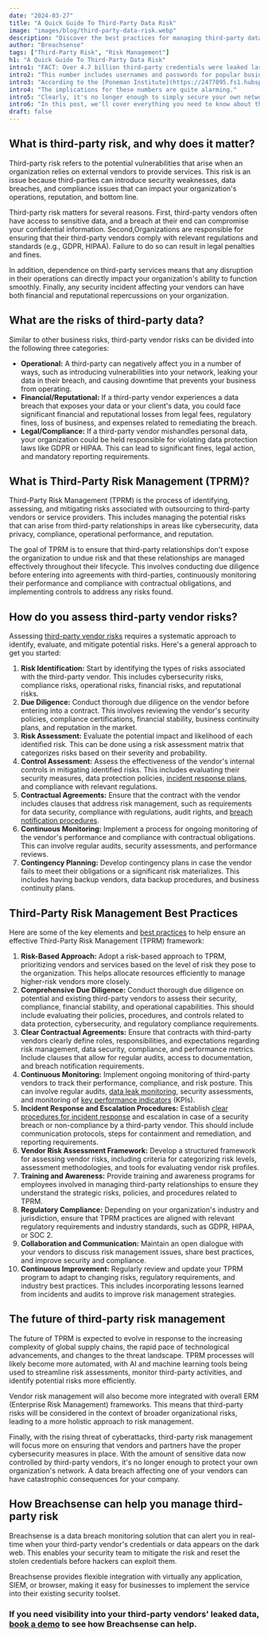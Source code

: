 ```yaml
---
date: "2024-03-27"
title: "A Quick Guide To Third-Party Data Risk"
image: "images/blog/third-party-data-risk.webp"
description: "Discover the best practices for managing third-party data risk. Learn the best practices for implementing a third-party risk management framework."
author: "Breachsense"
tags: ["Third-Party Risk", "Risk Management"]
h1: "A Quick Guide To Third-Party Data Risk"
intro1: "FACT: Over 4.7 billion third-party credentials were leaked last year via infostealer malware."
intro2: "This number includes usernames and passwords for popular business tools, such as Microsoft 365, Gmail, Salesforce, and Slack."
intro3: "According to the [Poneman Institute](https://2477095.fs1.hubspotusercontent-na1.net/hubfs/2477095/Ponemon%20Report%20Sept%202022/RiskRecon%20Data%20Risk%20in%20Third-Party%20Ecosystem%20Study%20Sept%202022.pdf), 59% of companies experienced a data breach caused by a third-party."
intro4: "The implications for these numbers are quite alarming."
intro5: "Clearly, it's no longer enough to simply secure your own network."
intro6: "In this post, we'll cover everything you need to know about third-party risk and the 10 best practices for implementing a Third-Party Risk Management framework."
draft: false
---
```

## What is third-party risk, and why does it matter?

Third-party risk refers to the potential vulnerabilities that arise when an organization relies on external vendors to provide services. This risk is an issue because third-parties can introduce security weaknesses, data breaches, and compliance issues that can impact your organization's operations, reputation, and bottom line.

Third-party risk matters for several reasons. First, third-party vendors often have access to sensitive data, and a breach at their end can compromise your confidential information. Second,Organizations are responsible for ensuring that their third-party vendors comply with relevant regulations and standards (e.g., GDPR, HIPAA). Failure to do so can result in legal penalties and fines.

In addition, dependence on third-party services means that any disruption in their operations can directly impact your organization's ability to function smoothly. Finally, any security incident affecting your vendors can have both financial and reputational repercussions on your organization.

## What are the risks of third-party data?

Similar to other business risks, third-party vendor risks can be divided into the following three categories:

- **Operational:** A third-party can negatively affect you in a number of ways, such as introducing vulnerabilities into your network, leaking your data in their breach, and causing downtime that prevents your business from operating.
- **Financial/Reputational:** If a third-party vendor experiences a data breach that exposes your data or your client's data, you could face significant financial and reputational losses from legal fees, regulatory fines, loss of business, and expenses related to remediating the breach.
- **Legal/Compliance:** If a third-party vendor mishandles personal data, your organization could be held responsible for violating data protection laws like GDPR or HIPAA. This can lead to significant fines, legal action, and mandatory reporting requirements.

## What is Third-Party Risk Management (TPRM)?

Third-Party Risk Management (TPRM) is the process of identifying, assessing, and mitigating risks associated with outsourcing to third-party vendors or service providers. This includes managing the potential risks that can arise from third-party relationships in areas like cybersecurity, data privacy, compliance, operational performance, and reputation.

The goal of TPRM is to ensure that third-party relationships don't expose the organization to undue risk and that these relationships are managed effectively throughout their lifecycle. This involves conducting due diligence before entering into agreements with third-parties, continuously monitoring their performance and compliance with contractual obligations, and implementing controls to address any risks found.

## How do you assess third-party vendor risks?

Assessing [third-party vendor risks](https://www.breachsense.com/blog/prevent-third-party-data-breaches/) requires a systematic approach to identify, evaluate, and mitigate potential risks. Here's a general approach to get you started:

1. **Risk Identification:** Start by identifying the types of risks associated with the third-party vendor. This includes cybersecurity risks, compliance risks, operational risks, financial risks, and reputational risks.
2. **Due Diligence:** Conduct thorough due diligence on the vendor before entering into a contract. This involves reviewing the vendor's security policies, compliance certifications, financial stability, business continuity plans, and reputation in the market.
3. **Risk Assessment:** Evaluate the potential impact and likelihood of each identified risk. This can be done using a risk assessment matrix that categorizes risks based on their severity and probability.
4. **Control Assessment:** Assess the effectiveness of the vendor's internal controls in mitigating identified risks. This includes evaluating their security measures, data protection policies, [incident response plans](https://www.breachsense.com/blog/data-breach-response/), and compliance with relevant regulations.
5. **Contractual Agreements:** Ensure that the contract with the vendor includes clauses that address risk management, such as requirements for data security, compliance with regulations, audit rights, and [breach notification procedures](https://www.breachsense.com/blog/data-breach-response-checklist/).
6. **Continuous Monitoring:** Implement a process for ongoing monitoring of the vendor's performance and compliance with contractual obligations. This can involve regular audits, security assessments, and performance reviews.
7. **Contingency Planning:** Develop contingency plans in case the vendor fails to meet their obligations or a significant risk materializes. This includes having backup vendors, data backup procedures, and business continuity plans.

## Third-Party Risk Management Best Practices

Here are some of the key elements and [best practices](https://www.breachsense.com/blog/big-data-security/) to help ensure an effective Third-Party Risk Management (TPRM) framework:

1. **Risk-Based Approach:** Adopt a risk-based approach to TPRM, prioritizing vendors and services based on the level of risk they pose to the organization. This helps allocate resources efficiently to manage higher-risk vendors more closely.
2. **Comprehensive Due Diligence:** Conduct thorough due diligence on potential and existing third-party vendors to assess their security, compliance, financial stability, and operational capabilities. This should include evaluating their policies, procedures, and controls related to data protection, cybersecurity, and regulatory compliance requirements.
3. **Clear Contractual Agreements:** Ensure that contracts with third-party vendors clearly define roles, responsibilities, and expectations regarding risk management, data security, compliance, and performance metrics. Include clauses that allow for regular audits, access to documentation, and breach notification requirements.
4. **Continuous Monitoring:** Implement ongoing monitoring of third-party vendors to track their performance, compliance, and risk posture. This can involve regular audits, [data leak monitoring](https://www.breachsense.com/data-leak-monitoring/), security assessments, and monitoring of [key performance indicators](https://www.breachsense.com/blog/data-security-metrics/) (KPIs).
5. **Incident Response and Escalation Procedures:** Establish [clear procedures for incident response](https://www.breachsense.com/blog/data-breach-response-checklist/) and escalation in case of a security breach or non-compliance by a third-party vendor. This should include communication protocols, steps for containment and remediation, and reporting requirements.
6. **Vendor Risk Assessment Framework:** Develop a structured framework for assessing vendor risks, including criteria for categorizing risk levels, assessment methodologies, and tools for evaluating vendor risk profiles.
7. **Training and Awareness:** Provide training and awareness programs for employees involved in managing third-party relationships to ensure they understand the strategic risks, policies, and procedures related to TPRM.
8. **Regulatory Compliance:** Depending on your organization's industry and jurisdiction, ensure that TPRM practices are aligned with relevant regulatory requirements and industry standards, such as GDPR, HIPAA, or SOC 2.
9. **Collaboration and Communication:** Maintain an open dialogue with your vendors to discuss risk management issues, share best practices, and improve security and compliance.
10. **Continuous Improvement:** Regularly review and update your TPRM program to adapt to changing risks, regulatory requirements, and industry best practices. This includes incorporating lessons learned from incidents and audits to improve risk management strategies.

## The future of third-party risk management

The future of TPRM is expected to evolve in response to the increasing complexity of global supply chains, the rapid pace of technological advancements, and changes to the threat landscape. TPRM processes will likely become more automated, with AI and machine learning tools being used to streamline risk assessments, monitor third-party activities, and identify potential risks more efficiently.

Vendor risk management will also become more integrated with overall ERM (Enterprise Risk Management) frameworks. This means that third-party risks will be considered in the context of broader organizational risks, leading to a more holistic approach to risk management.

Finally, with the rising threat of cyberattacks, third-party risk management will focus more on ensuring that vendors and partners have the proper cybersecurity measures in place. With the amount of sensitive data now controlled by third-party vendors, it's no longer enough to protect your own organization's network. A data breach affecting one of your vendors can have catastrophic consequences for your company.

## How Breachsense can help you manage third-party risk

Breachsense is a data breach monitoring solution that can alert you in real-time when your third-party vendor's credentials or data appears on the dark web. This enables your security team to mitigate the risk and reset the stolen credentials before hackers can exploit them.

Breachsense provides flexible integration with virtually any application, SIEM, or browser, making it easy for businesses to implement the service into their existing security toolset.

### If you need visibility into your third-party vendors' leaked data, [book a demo](https://www.breachsense.com/book-demo/) to see how Breachsense can help.
